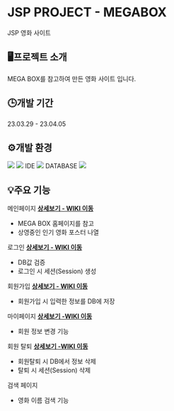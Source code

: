 # JSP PROJECT - MEGABOX
JSP 영화 사이트
## 🖥️프로젝트 소개
MEGA BOX를 참고하여 만든 영화 사이트 입니다.
## 🕒개발 기간
23.03.29 - 23.04.05
## ⚙️개발 환경 
<img src="https://img.shields.io/badge/java-007396?style=for-the-badge&logo=java&logoColor=white">
<img src="https://img.shields.io/badge/JDK SE 11-61DAFB?style=for-the-badge&logo=React&logoColor=black">
IDE <img src="https://img.shields.io/badge/Eclipse EE-1572B6?style=for-the-badge&logo=Css&logoColor=white">
DATABASE <img src="https://img.shields.io/badge/MySQL-6DB33F?style=for-the-badge&logo=Spring&logoColor=green">


## 💡주요 기능

메인페이지 [**상세보기 - WIKI 이동**](https://github.com/mejjjung/JSP-project/wiki/%EB%A9%94%EC%9D%B8-%ED%8E%98%EC%9D%B4%EC%A7%80)
- MEGA BOX 홈페이지를 참고
- 상영중인 인기 영화 포스터 나열

로그인 [**상세보기 - WIKI 이동**](https://github.com/mejjjung/JSP-project/wiki/%EB%A1%9C%EA%B7%B8%EC%9D%B8-%ED%8E%98%EC%9D%B4%EC%A7%80)
- DB값 검증
- 로그인 시 세션(Session) 생성

회원가입 [**상세보기 - WIKI 이동**](https://github.com/mejjjung/JSP-project/wiki/%ED%9A%8C%EC%9B%90%EA%B0%80%EC%9E%85-%ED%8E%98%EC%9D%B4%EC%A7%80)
- 회원가입 시 입력한 정보를 DB에 저장

마이페이지 [**상세보기 -WIKI 이동**](https://github.com/mejjjung/JSP-project/wiki/%ED%9A%8C%EC%9B%90-%EC%A0%95%EB%B3%B4-%EC%88%98%EC%A0%95-%ED%8E%98%EC%9D%B4%EC%A7%80)
- 회원 정보 변경 기능

회원 탈퇴 [**상세보기 -WIKI 이동**](https://github.com/mejjjung/JSP-project/wiki/%ED%9A%8C%EC%9B%90-%ED%83%88%ED%87%B4-%ED%8E%98%EC%9D%B4%EC%A7%80)
- 회원탈퇴 시 DB에서 정보 삭제
- 탈퇴 시 세션(Session) 삭제

검색 페이지
- 영화 이름 검색 기능

